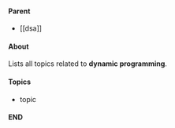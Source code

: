 #### Parent
- [[dsa]]

#### About
Lists all topics related to **dynamic programming**.

#### Topics
- topic

#### END



